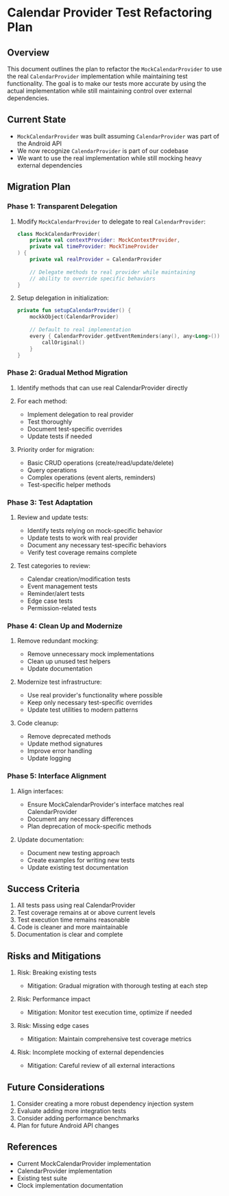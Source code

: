 # Calendar Provider Test Refactoring Plan

## Overview

This document outlines the plan to refactor the `MockCalendarProvider` to use the real `CalendarProvider` implementation while maintaining test functionality. The goal is to make our tests more accurate by using the actual implementation while still maintaining control over external dependencies.

## Current State

- `MockCalendarProvider` was built assuming `CalendarProvider` was part of the Android API
- We now recognize `CalendarProvider` is part of our codebase
- We want to use the real implementation while still mocking heavy external dependencies

## Migration Plan

### Phase 1: Transparent Delegation

1. Modify `MockCalendarProvider` to delegate to real `CalendarProvider`:
   ```kotlin
   class MockCalendarProvider(
       private val contextProvider: MockContextProvider,
       private val timeProvider: MockTimeProvider
   ) {
       private val realProvider = CalendarProvider
       
       // Delegate methods to real provider while maintaining
       // ability to override specific behaviors
   }
   ```

2. Setup delegation in initialization:
   ```kotlin
   private fun setupCalendarProvider() {
       mockkObject(CalendarProvider)
       
       // Default to real implementation
       every { CalendarProvider.getEventReminders(any(), any<Long>()) } answers {
		   callOriginal()
       }   
   }
   ```

### Phase 2: Gradual Method Migration

1. Identify methods that can use real CalendarProvider directly
2. For each method:
   - Implement delegation to real provider
   - Test thoroughly
   - Document test-specific overrides
   - Update tests if needed

3. Priority order for migration:
   - Basic CRUD operations (create/read/update/delete)
   - Query operations
   - Complex operations (event alerts, reminders)
   - Test-specific helper methods

### Phase 3: Test Adaptation

1. Review and update tests:
   - Identify tests relying on mock-specific behavior
   - Update tests to work with real provider
   - Document any necessary test-specific behaviors
   - Verify test coverage remains complete

2. Test categories to review:
   - Calendar creation/modification tests
   - Event management tests
   - Reminder/alert tests
   - Edge case tests
   - Permission-related tests

### Phase 4: Clean Up and Modernize

1. Remove redundant mocking:
   - Remove unnecessary mock implementations
   - Clean up unused test helpers
   - Update documentation

2. Modernize test infrastructure:
   - Use real provider's functionality where possible
   - Keep only necessary test-specific overrides
   - Update test utilities to modern patterns

3. Code cleanup:
   - Remove deprecated methods
   - Update method signatures
   - Improve error handling
   - Update logging

### Phase 5: Interface Alignment

1. Align interfaces:
   - Ensure MockCalendarProvider's interface matches real CalendarProvider
   - Document any necessary differences
   - Plan deprecation of mock-specific methods

2. Update documentation:
   - Document new testing approach
   - Create examples for writing new tests
   - Update existing test documentation

## Success Criteria

1. All tests pass using real CalendarProvider
2. Test coverage remains at or above current levels
3. Test execution time remains reasonable
4. Code is cleaner and more maintainable
5. Documentation is clear and complete

## Risks and Mitigations

1. Risk: Breaking existing tests
   - Mitigation: Gradual migration with thorough testing at each step

2. Risk: Performance impact
   - Mitigation: Monitor test execution time, optimize if needed

3. Risk: Missing edge cases
   - Mitigation: Maintain comprehensive test coverage metrics

4. Risk: Incomplete mocking of external dependencies
   - Mitigation: Careful review of all external interactions

## Future Considerations

1. Consider creating a more robust dependency injection system
2. Evaluate adding more integration tests
3. Consider adding performance benchmarks
4. Plan for future Android API changes

## References

- Current MockCalendarProvider implementation
- CalendarProvider implementation
- Existing test suite
- Clock implementation documentation
